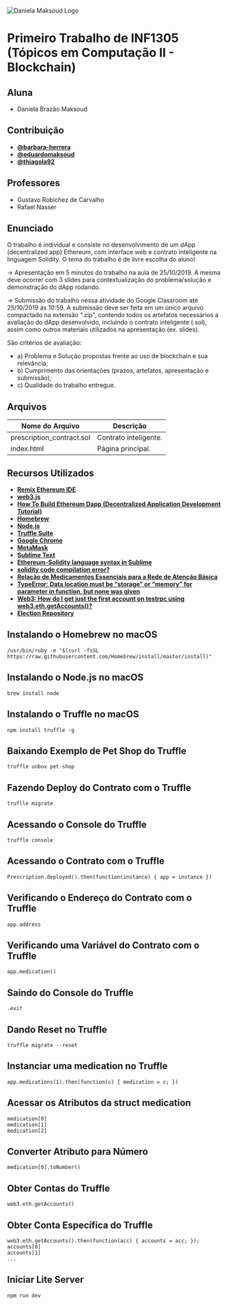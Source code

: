 ![Daniela Maksoud Logo](http://sempregatas.com.br/imagens/Logo.png)

# Primeiro Trabalho de INF1305 (Tópicos em Computação II - Blockchain)

## Aluna

- Daniela Brazão Maksoud

## Contribuição

- **[@barbara-herrera](https://github.com/barbara-herrera)**
- **[@eduardomaksoud](https://github.com/eduardomaksoud)**
- **[@thiagola92](https://github.com/thiagola92)**

## Professores

- Gustavo Robichez de Carvalho
- Rafael Nasser

## Enunciado

O trabalho é individual e consiste no desenvolvimento de um dApp (decentralized app) Ethereum, com interface web e contrato inteligente na linguagem Solidity. O tema do trabalho é de livre escolha do aluno!

-> Apresentação em 5 minutos do trabalho na aula de 25/10/2019. A mesma deve ocorrer com 3 slides para contextualização do problema/solução e demonstração do dApp rodando. 

-> Submissão do trabalho nessa atividade do Google Classroom até 25/10/2019 às 10:59. A submissão deve ser feita em um único arquivo compactado na extensão ".zip", contendo todos os artefatos necessários a avaliação do dApp desenvolvido, incluindo o contrato inteligente (.sol), assim como outros materiais utilizados na apresentação (ex. slides).

São critérios de avaliação: 
- a) Problema e Solução propostas frente ao uso de blockchain e sua relevância;
- b) Cumprimento das orientações (prazos, artefatos, apresentação e submissão);
- c) Qualidade do trabalho entregue.

## Arquivos

| Nome do Arquivo | Descrição |
| ------------- | ------------- |
| prescription_contract.sol  | Contrato inteligente. |
| index.html | Página principal.  |

## Recursos Utilizados

- **[Remix Ethereum IDE](https://remix.ethereum.org/)**
- **[web3.js](https://web3js.readthedocs.io/)**
- **[How To Build Ethereum Dapp (Decentralized Application Development Tutorial)](https://www.youtube.com/watch?v=3681ZYbDSSk&feature=youtu.be)**
- **[Homebrew](https://brew.sh/index_pt-br)**
- **[Node.js](https://nodejs.org/en/)**
- **[Truffle Suite](https://www.trufflesuite.com/)**
- **[Google Chrome](https://www.google.com/intl/pt-BR/chrome/)**
- **[MetaMask](https://metamask.io/)**
- **[Sublime Text](https://www.sublimetext.com/)**
- **[Ethereum-Solidity language syntax in Sublime](https://medium.com/coinmonks/ethereum-solidity-language-syntax-in-sublime-1532e6f3646d)**
- **[solidity code compilation error?](https://ethereum.stackexchange.com/questions/66104/solidity-code-compilation-error)**
- **[Relação de Medicamentos Essenciais para a Rede de Atenção Básica](http://www2.fm.usp.br/gdc/docs/cseb_17_REMUME_Rede_Basica.pdf)**
- **[TypeError: Data location must be “storage” or “memory” for parameter in function, but none was given
](https://ethereum.stackexchange.com/questions/63294/typeerror-data-location-must-be-storage-or-memory-for-parameter-in-function)**
- **[Web3: How do I get just the first account on testrpc using web3.eth.getAccounts()?
](https://ethereum.stackexchange.com/questions/31967/web3-how-do-i-get-just-the-first-account-on-testrpc-using-web3-eth-getaccounts)**
- **[Election Repository](https://github.com/dappuniversity/election/tree/2019_update)**

## Instalando o Homebrew no macOS

```
/usr/bin/ruby -e "$(curl -fsSL https://raw.githubusercontent.com/Homebrew/install/master/install)"
```

## Instalando o Node.js no macOS

```
brew install node
```

## Instalando o Truffle no macOS

```
npm install truffle -g
```

## Baixando Exemplo de Pet Shop do Truffle

```
truffle unbox pet-shop
```

## Fazendo Deploy do Contrato com o Truffle

```
truflle migrate
```

## Acessando o Console do Truffle

```
truffle console
```

## Acessando o Contrato com o Truffle

``` 
Prescription.deployed().then(function(instance) { app = instance })
```

## Verificando o Endereço do Contrato com o Truffle

```
app.address
```

## Verificando uma Variável do Contrato com o Truffle

```
app.medication()
```

## Saindo do Console do Truffle

```
.exit
```

## Dando Reset no Truffle

```
truffle migrate --reset
```

## Instanciar uma medication no Truffle

```
app.medications(1).then(function(c) { medication = c; })
```

## Acessar os Atributos da struct medication

```
medication[0]
medication[1]
medication[2]
```

## Converter Atributo para Número

```
medication[0].toNumber()
```

## Obter Contas do Truffle

```
web3.eth.getAccounts()
```

## Obter Conta Específica do Truffle

```
web3.eth.getAccounts().then(function(acc) { accounts = acc; });
accounts[0]
accounts[1]
...
```

## Iniciar Lite Server

```
npm run dev
```
